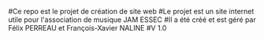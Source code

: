 #Ce repo est le projet de création de site web
#Le projet est un site internet utile pour l'association de musique JAM ESSEC
#Il a été créé et est géré par Félix PERREAU et François-Xavier NALINE
#V 1.0
